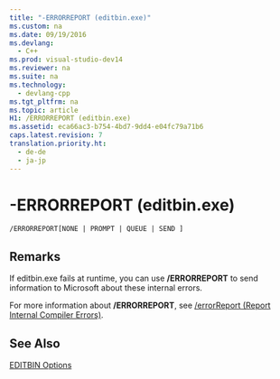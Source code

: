 ```yaml
---
title: "-ERRORREPORT (editbin.exe)"
ms.custom: na
ms.date: 09/19/2016
ms.devlang: 
  - C++
ms.prod: visual-studio-dev14
ms.reviewer: na
ms.suite: na
ms.technology: 
  - devlang-cpp
ms.tgt_pltfrm: na
ms.topic: article
H1: /ERRORREPORT (editbin.exe)
ms.assetid: eca66ac3-b754-4bd7-9dd4-e04fc79a71b6
caps.latest.revision: 7
translation.priority.ht: 
  - de-de
  - ja-jp
---
```

# -ERRORREPORT (editbin.exe)
```  
/ERRORREPORT[NONE | PROMPT | QUEUE | SEND ]  
```  
  
## Remarks  
 If editbin.exe fails at runtime, you can use **/ERRORREPORT** to send information to Microsoft about these internal errors.  
  
 For more information about **/ERRORREPORT**, see [/errorReport (Report Internal Compiler Errors)](../vs140/-errorReport--Report-Internal-Compiler-Errors-.md).  
  
## See Also  
 [EDITBIN Options](../vs140/EDITBIN-Options.md)